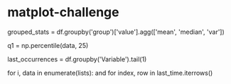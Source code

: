 # matplot-challenge

grouped_stats = df.groupby('group')['value'].agg(['mean', 'median', 'var'])

q1 = np.percentile(data, 25)

last_occurrences = df.groupby('Variable').tail(1)

for i, data in enumerate(lists): and for index, row in last_time.iterrows()
